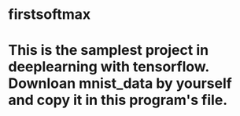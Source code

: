 # firstsoftmax
# This is the samplest project in deeplearning with tensorflow. Downloan mnist_data by yourself and copy it in this program's file.

